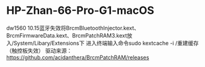 # HP-Zhan-66-Pro-G1-macOS
dw1560 10.15蓝牙失效将BrcmBluetoothInjector.kext、BrcmFirmwareData.kext、BrcmPatchRAM3.kext放入/System/Libary/Extensions下
进入终端输入命令sudo kextcache -i /重建缓存（触控板失效）
驱动来源：https://github.com/acidanthera/BrcmPatchRAM/releases
